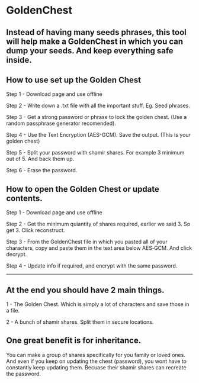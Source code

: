 # GoldenChest
Instead of having many  seeds phrases, this tool will help make a GoldenChest in which you can dump your seeds. And keep everything safe inside.
-
How to use set up the Golden Chest
-
Step 1 - Download page and use offline

Step 2 - Write down a .txt file with all the important stuff. Eg. Seed phrases.

Step 3 - Get a strong password or phrase to lock the golden chest. (Use a random passphrase generator recomended).

Step 4 - Use the Text Encryption (AES-GCM). Save the output. (This is your golden chest)

Step 5 - Split your password with shamir shares. For example 3 minimum out of 5. And back them up. 

Step 6 - Erase the password.

How to open the Golden Chest or update contents.
-

Step 1 - Download page and use offline

Step 2 - Get the minimum quiantity of shares required, earlier we said 3. So get 3. Click reconstruct.

Step 3 - From the GoldenChest file in which you pasted all of your characters, copy and paste them in the text area below AES‑GCM. And click decrypt.

Step 4 - Update info if required, and encrypt with the same password.

--------------------------------------------
At the end you should have 2 main things.
-
1 - The Golden Chest. Which is simply a lot of characters and save those in a file.

2 - A bunch of shamir shares. Split them in secure locations.

One great benefit is for inheritance.
-
You can make a group of shares specifically for you family or loved ones.
And even if you keep on updating the chest (password), you wont have to constantly keep updating them. Becuase their shamir shares can recreate the password. 
